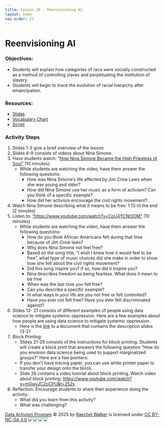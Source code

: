 ```yaml
---
title: Lesson 26 - Reenvisioning AI
layout: home
nav-order: 27
---
```


# Reenvisioning AI

### Objectives:
- Students will explain how categories of race were socially constructed as a method of controlling slaves and perpetuating the institution of slavery. 
- Students will begin to trace the evolution of racial hierarchy after emancipation.

### Resources:
- <a href = "https://drive.google.com/file/d/1yY7NnDJW6PMGLZyMj-YouNtb1aEy8o8R/view?usp=drive_link">Slides</a>
- <a href = "https://drive.google.com/file/d/1byDyYRk0JDo_B5xHspEF92M6KDIpZeyi/view?usp=drive_link">Vocabulary Chart</a>
- <a href = "https://docs.google.com/document/d/1LOQ4VbSJbmjA2SMNSz5ZhE4DfK8YmhKdid_Q-QxG9-A/edit?usp=drive_link">Script</a>

### Activity Steps

1. Slides 1-3 give a brief overview of the lesson
2. Slides 4-9 consists of videos about Nina Simone. 
3. Have students watch: “<a href = "https://www.youtube.com/watch?v=Si5uW6cnyG4&authuser=0">How Nina Simone Became the  High Priestess of Soul”</a> (10 minutes): 
    - While students are watching the video, have them answer the following questions: 
        - How was Nina Simone’s life affected by Jim Crow Laws when she was young  and older? 
        - How did Nina Simone use her music as  a form of activism? Can you think of a  specific example? 
        - How did her activism encourage the civil rights movement?
4. Watch Nina Simone describing what it means to  be free: 1:13-til the end (2 minutes)	
5. Listen to: <a href = "https://www.youtube.com/watch?v=CoU4YCNt3OM">“https://www.youtube.com/watch?v=CoU4YCNt3OM”</a> (10 minutes)
    - While students are watching the video, have them answer the following questions: 
        - How do you think African Americans felt during that time because of Jim Crow laws? 
        - Why does Nina Simone not feel free? 
        - Based on the song title, “I wish I knew how it would feel to be free”, what type of music choices did she make in order to show how she felt about the civil rights movement? 
        - Did this song inspire you? If so, how did it inspire you? 
        - Nina describes freedom as being fearless. What does it mean to be free
        - When was the last time you felt free? 
        - Can you describe a specific example?
        - In what ways in your life are you not free or felt controlled? 
        - Have you ever not felt free? Have you ever felt discriminated against? 
6. Slides 13- 21 consists of different examples of people using data science to mitigate systemic oppression. Here are a few examples about how people are using data science to mitigate systemic oppression. 
    - Here is the <a href = "https://docs.google.com/document/d/1oOEhHM1X2luJaOWUgDZWht2iAAmdUMlhB2KyLkANe_I/edit?tab=t.0">link</a> to a document that contains the description slides 13-21 
7. Block Printing:
    - Slides 21-28 consists of the instructions for block printing. Students will create a block print that answers the following question “How do you envision data science being used to support marginalized groups?” Here are a few pointers: 
    - If you don't have tracing paper, you can use white printer paper to transfer your design onto the block. 
    - Slide 26 contains a video tutorial about block printing. Watch video about block printing: <a href = "https://www.youtube.com/watch?v=mGwvJCZoCPU&t=252s ">https://www.youtube.com/watch?v=mGwvJCZoCPU&t=252s</a> 
8. Reflection: Encourage students to share their experience doing the activity: 
    - What did you learn from this activity? 
    - What was challenging? 




<a href="https://creativecommons.org">Data Activism Program</a> © 2025 by <a href="https://creativecommons.org">Raechel Walker</a> is licensed under <a href="https://creativecommons.org/licenses/by-nc-sa/4.0/">CC BY-NC-SA 4.0</a><img src="https://mirrors.creativecommons.org/presskit/icons/cc.svg" style="max-width: 1em;max-height:1em;margin-left: .2em;"><img src="https://mirrors.creativecommons.org/presskit/icons/by.svg" style="max-width: 1em;max-height:1em;margin-left: .2em;"><img src="https://mirrors.creativecommons.org/presskit/icons/nc.svg" style="max-width: 1em;max-height:1em;margin-left: .2em;"><img src="https://mirrors.creativecommons.org/presskit/icons/sa.svg" style="max-width: 1em;max-height:1em;margin-left: .2em;">